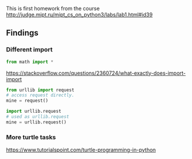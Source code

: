 
This is first homework from the course http://judge.mipt.ru/mipt_cs_on_python3/labs/lab1.html#id39

## Findings
### Different import
```python
from math import * 
```
https://stackoverflow.com/questions/2360724/what-exactly-does-import-import



```python
from urllib import request
# access request directly.
mine = request()

import urllib.request
# used as urllib.request
mine = urllib.request()
```

### More turtle tasks
https://www.tutorialspoint.com/turtle-programming-in-python